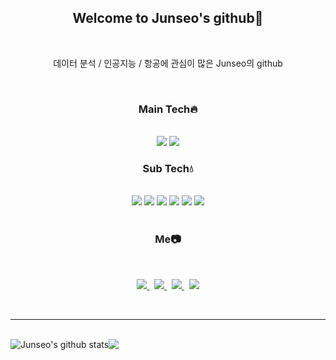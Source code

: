 <div align="center">
  <h2>Welcome to Junseo's github🦈</h2>
<br>
  <p>
  데이터 분석 / 인공지능 / 항공에 관심이 많은 Junseo의 github
  </p>
  <br>
  <h3>Main Tech🔥</h3><br>
  <img src="https://img.shields.io/badge/R-blue?style=plastic&logo=R&logoColor=white"/> 
  <img src="https://img.shields.io/badge/python-yellowgreen?style=plastic&logo=Python&logoColor=white"/> 
  
  <h3>Sub Tech💧</h3><br>
  <img src="https://img.shields.io/badge/git-F05032?style=plastic&logo=Git&logoColor=white"/>
  <img src="https://img.shields.io/badge/Oracle-#F80000?style=plastic"/> 
  <img src="https://img.shields.io/badge/word-2B579A?style=plastic&logo=Microsoft Word&logoColor=white"/>
  <img src="https://img.shields.io/badge/Linux-yellow?style=plastic&logo=linux&logoColor=white"/> 
  <img src="https://img.shields.io/badge/html-orange?style=plastic&logo=html5&logoColor=white"/> 
  <img src="https://img.shields.io/badge/css-violet?style=plastic&logo=css3&logoColor=white"/> 
  <br><br>
  <h3>Me📷</h3><br>
  <p>
    <a href=https://junsesoon.github.io/>
    <img src="https://img.shields.io/badge/gitblog-181717?style=plastic&logo=Github&logoColor=white&link=https://junsesoon.github.io/">
    </a>&nbsp
    <a href=https://blog.naver.com/junsesoon>
    <img src="https://img.shields.io/badge/naverblog-03C75A?style=plastic&logo=Naver&logoColor=white&link=https://blog.naver.com/junsesoon">
    </a>&nbsp
    <a href=https://www.instagram.com/junseo_sub/>
    <img src="https://img.shields.io/badge/Instagram-E4405F?style=plastic&logo=Instagram&logoColor=white&link=https://www.instagram.com/junseo_sub/">
    </a>&nbsp
    <a href="mailto:junsesoon@naver.com">
    <img src="https://img.shields.io/badge/Gmail-d14836?style=plastic&logo=Gmail&logoColor=white&link=junsesoon@naver.com"/>
    </a>
  </p>
</div><br>
<hr>
<br>
<a><img align="center" src="https://github-readme-stats.vercel.app/api?username=junsesoon&show_icons=true&include_all_commits=true&theme=github_dark&hide_border=true" alt="Junseo's github stats" /></a><a><img align="center" src="https://github-readme-stats.vercel.app/api/top-langs/?username=junsesoon&layout=compact&theme=github_dark&hide_border=true" /></a><br>
